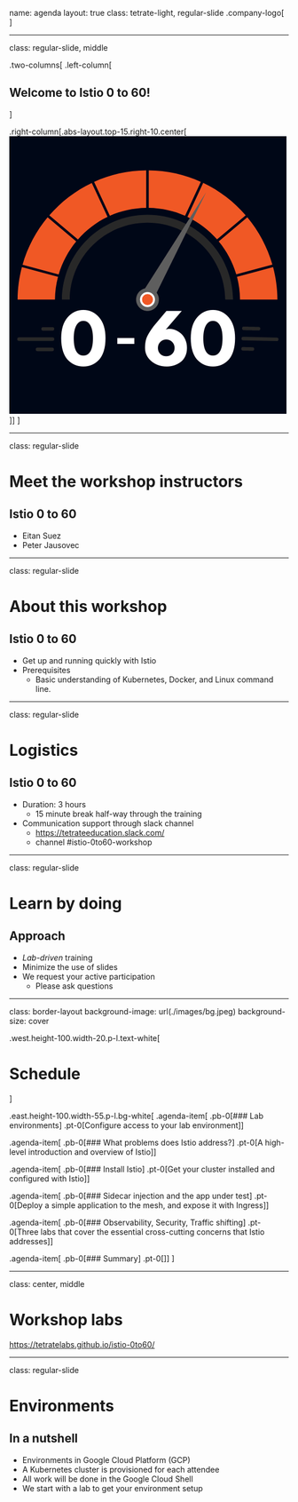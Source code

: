 
name: agenda
layout: true
class: tetrate-light, regular-slide
.company-logo[ ]

---
class: regular-slide, middle

.two-columns[
.left-column[
## Welcome to Istio 0 to 60!
]

.right-column[.abs-layout.top-15.right-10.center[![:image 50%](images/0to60logo.png)]]
]

---
class: regular-slide

# Meet the workshop instructors
## Istio 0 to 60

- Eitan Suez
- Peter Jausovec

---
class: regular-slide

# About this workshop
## Istio 0 to 60

- Get up and running quickly with Istio
- Prerequisites
  - Basic understanding of Kubernetes, Docker, and Linux command line.

---
class: regular-slide

# Logistics
## Istio 0 to 60

- Duration: 3 hours
  - 15 minute break half-way through the training
- Communication support through slack channel
  - https://tetrateeducation.slack.com/
  - channel #istio-0to60-workshop

---
class: regular-slide

# Learn by doing
## Approach

- _Lab-driven_ training
- Minimize the use of slides
- We request your active participation
  - Please ask questions

---
class: border-layout
background-image: url(./images/bg.jpeg)
background-size: cover

.west.height-100.width-20.p-l.text-white[
  # Schedule
]

.east.height-100.width-55.p-l.bg-white[
  .agenda-item[
  .pb-0[### Lab environments]
  .pt-0[Configure access to your lab environment]]

  .agenda-item[
  .pb-0[### What problems does Istio address?]
  .pt-0[A high-level introduction and overview of Istio]]
  
  .agenda-item[
  .pb-0[### Install Istio]
  .pt-0[Get your cluster installed and configured with Istio]]

  .agenda-item[
  .pb-0[### Sidecar injection and the app under test]
  .pt-0[Deploy a simple application to the mesh, and expose it with Ingress]]

  .agenda-item[
  .pb-0[### Observability, Security, Traffic shifting]
  .pt-0[Three labs that cover the essential cross-cutting concerns that Istio addresses]]

  .agenda-item[
  .pb-0[### Summary]
  .pt-0[]]
]


---
class: center, middle

# Workshop labs

https://tetratelabs.github.io/istio-0to60/

---
class: regular-slide

# Environments
## In a nutshell

- Environments in Google Cloud Platform (GCP)
- A Kubernetes cluster is provisioned for each attendee
- All work will be done in the Google Cloud Shell
- We start with a lab to get your environment setup

